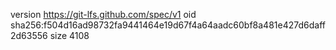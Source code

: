 version https://git-lfs.github.com/spec/v1
oid sha256:f504d16ad98732fa9441464e19d67f4a64aadc60bf8a481e427d6daff2d63556
size 4108
